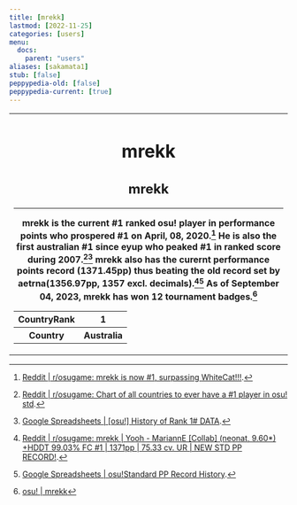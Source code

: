 ```yaml
---
title: [mrekk]
lastmod: [2022-11-25]
categories: [users]
menu:
  docs:
    parent: "users"
aliases: [sakamata1]
stub: [false]
peppypedia-old: [false]
peppypedia-current: [true]
---
```

<table>
<tbody><tr>
<th>

# mrekk

## mrekk
---
mrekk is the current #1 ranked osu! player in performance points who prospered #1 on April, 08, 2020.[^1] He is also the first australian #1 since eyup who peaked #1 in ranked score during 2007.[^2][^3] mrekk also has the curernt performance points record (1371.45pp) thus beating the old record set by aetrna(1356.97pp, 1357 excl. decimals).[^4][^5] As of September 04, 2023, mrekk has won 12 tournament badges.[^6]


<table>
<tbody><tr>
<th>
CountryRank
</th><th>
1
</th></tr><tr>
<th>
Country
</th><th>
Australia</th></tr></tbody></table>

</th></tr></tbody></table>

[^1]: [Reddit | r/osugame: mrekk is now #1, surpassing WhiteCat!!!](https://www.reddit.com/r/osugame/comments/mmkaag/mrekk_is_now_1_surpassing_whitecat/).

[^2]: [Reddit | r/osugame: Chart of all countries to ever have a #1 player in osu! std](https://www.reddit.com/r/osugame/comments/pj5yp1/chart_of_all_countries_to_ever_have_a_1_player_in/).

[^3]: [Google Spreadsheets | [osu!] History of Rank 1# DATA](https://docs.google.com/spreadsheets/u/0/d/1fcFtTNim7hminC2LaMGwTBwa6_GIHU8Sz-wQ_eXymiE/edit?pli=1#gid=10045812).

[^4]: [Reddit | r/osugame: mrekk | Yooh - MariannE [Collab] (neonat, 9.60*) +HDDT 99.03% FC #1 | 1371pp | 75.33 cv. UR | NEW STD PP RECORD!](https://www.reddit.com/r/osugame/comments/zf0u0a/mrekk_yooh_marianne_collab_neonat_960_hddt_9903/).

[^5]: [Google Spreadsheets | osu!Standard PP Record History](https://docs.google.com/spreadsheets/d/1-ikpAGmDwowOsGnil_0v3RdOLKonFFG80e_yUXFEU9g/edit#gid=0).

[^6]: [osu! | mrekk](https://osu.ppy.sh/users/7562902)